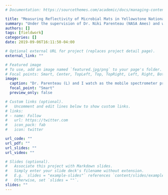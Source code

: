 ```yaml
---
# Documentation: https://sourcethemes.com/academic/docs/managing-content/

title: "Measuring Reflectivity of Microbial Mats in Yellowstone National Park"
summary: "Under the supervision of Dr. Niki Parenteau (NASA Ames) and with federal permits, I used a mobile spectrometer to measure the reflectivity of different microbial mats in the acidic environments of the Yellowstone hot springs in summer 2019. Dr. Parenteau specializes in studying the unique spectral fingerprints of these extremo-tolerant organisms, which we believe may have carpeted the early Archean Earth in a near-global layer. This will work will illuminate how we might remotely detect similar lifeforms on planets outside our solar system."
authors: []
tags: [fieldwork]
categories: []
date: 2019-09-06T16:11:50-04:00

# Optional external URL for project (replaces project detail page).
external_link: ""

# Featured image
# To use, add an image named `featured.jpg/png` to your page's folder.
# Focal points: Smart, Center, TopLeft, Top, TopRight, Left, Right, BottomLeft, Bottom, BottomRight.
image:
  caption: "Dr. Parenteau (L) and I watch as the mobile spectrometer processes our reflectivity data."
  focal_point: "Smart"
  preview_only: false

# Custom links (optional).
#   Uncomment and edit lines below to show custom links.
# links:
# - name: Follow
#   url: https://twitter.com
#   icon_pack: fab
#   icon: twitter

url_code: ""
url_pdf: ""
url_slides: ""
url_video: ""

# Slides (optional).
#   Associate this project with Markdown slides.
#   Simply enter your slide deck's filename without extension.
#   E.g. `slides = "example-slides"` references `content/slides/example-slides.md`.
#   Otherwise, set `slides = ""`.
slides: ""
---
```

